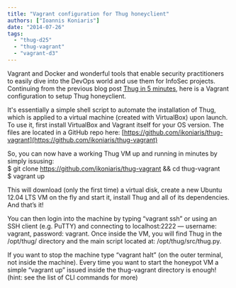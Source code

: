 ```yaml
---
title: "Vagrant configuration for Thug honeyclient"
authors: ["Ioannis Koniaris"]
date: "2014-07-26"
tags: 
  - "thug-d25"
  - "thug-vagrant"
  - "vagrant-d3"
---
```


Vagrant and Docker and wonderful tools that enable security practitioners to easily dive into the DevOps world and use them for InfoSec projects. Continuing from the previous blog post [Thug in 5 minutes](https://www.honeynet.org/node/1168), here is a Vagrant configuration to setup Thug honeyclient.  
  
It's essentially a simple shell script to automate the installation of Thug, which is applied to a virtual machine (created with VirtualBox) upon launch. To use it, first install VirtualBox and Vagrant itself for your OS version. The files are located in a GitHub repo here: [https://github.com/ikoniaris/thug-vagrant](https://github.com/ikoniaris/thug-vagrant)  
  
So, you can now have a working Thug VM up and running in minutes by simply issusing:  
$ git clone https://github.com/ikoniaris/thug-vagrant && cd thug-vagrant  
$ vagrant up  
  
This will download (only the first time) a virtual disk, create a new Ubuntu 12.04 LTS VM on the fly and start it, install Thug and all of its dependencies. And that’s it!  
  
You can then login into the machine by typing “vagrant ssh” or using an SSH client (e.g. PuTTY) and connecting to localhost:2222 — username: vagrant, password: vagrant. Once inside the VM, you will find Thug in the /opt/thug/ directory and the main script located at: /opt/thug/src/thug.py.  
  
If you want to stop the machine type “vagrant halt” (on the outer terminal, not inside the machine). Every time you want to start the honeypot VM a simple “vagrant up” issued inside the thug-vagrant directory is enough! (hint: see the list of CLI commands for more)
